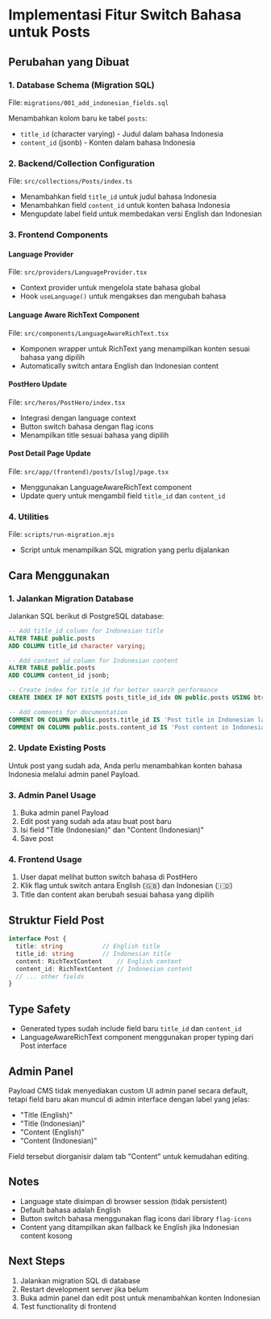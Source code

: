 # Implementasi Fitur Switch Bahasa untuk Posts

## Perubahan yang Dibuat

### 1. Database Schema (Migration SQL)
File: `migrations/001_add_indonesian_fields.sql`

Menambahkan kolom baru ke tabel `posts`:
- `title_id` (character varying) - Judul dalam bahasa Indonesia
- `content_id` (jsonb) - Konten dalam bahasa Indonesia

### 2. Backend/Collection Configuration
File: `src/collections/Posts/index.ts`

- Menambahkan field `title_id` untuk judul bahasa Indonesia
- Menambahkan field `content_id` untuk konten bahasa Indonesia
- Mengupdate label field untuk membedakan versi English dan Indonesian

### 3. Frontend Components

#### Language Provider
File: `src/providers/LanguageProvider.tsx`
- Context provider untuk mengelola state bahasa global
- Hook `useLanguage()` untuk mengakses dan mengubah bahasa

#### Language Aware RichText Component  
File: `src/components/LanguageAwareRichText.tsx`
- Komponen wrapper untuk RichText yang menampilkan konten sesuai bahasa yang dipilih
- Automatically switch antara English dan Indonesian content

#### PostHero Update
File: `src/heros/PostHero/index.tsx`
- Integrasi dengan language context
- Button switch bahasa dengan flag icons
- Menampilkan title sesuai bahasa yang dipilih

#### Post Detail Page Update
File: `src/app/(frontend)/posts/[slug]/page.tsx`
- Menggunakan LanguageAwareRichText component
- Update query untuk mengambil field `title_id` dan `content_id`

### 4. Utilities
File: `scripts/run-migration.mjs`
- Script untuk menampilkan SQL migration yang perlu dijalankan

## Cara Menggunakan

### 1. Jalankan Migration Database
Jalankan SQL berikut di PostgreSQL database:

```sql
-- Add title_id column for Indonesian title
ALTER TABLE public.posts 
ADD COLUMN title_id character varying;

-- Add content_id column for Indonesian content
ALTER TABLE public.posts 
ADD COLUMN content_id jsonb;

-- Create index for title_id for better search performance
CREATE INDEX IF NOT EXISTS posts_title_id_idx ON public.posts USING btree (title_id);

-- Add comments for documentation
COMMENT ON COLUMN public.posts.title_id IS 'Post title in Indonesian language';
COMMENT ON COLUMN public.posts.content_id IS 'Post content in Indonesian language (JSON format)';
```

### 2. Update Existing Posts
Untuk post yang sudah ada, Anda perlu menambahkan konten bahasa Indonesia melalui admin panel Payload.

### 3. Admin Panel Usage
1. Buka admin panel Payload
2. Edit post yang sudah ada atau buat post baru
3. Isi field "Title (Indonesian)" dan "Content (Indonesian)"
4. Save post

### 4. Frontend Usage
1. User dapat melihat button switch bahasa di PostHero
2. Klik flag untuk switch antara English (🇬🇧) dan Indonesian (🇮🇩)
3. Title dan content akan berubah sesuai bahasa yang dipilih

## Struktur Field Post

```typescript
interface Post {
  title: string           // English title
  title_id: string        // Indonesian title  
  content: RichTextContent    // English content
  content_id: RichTextContent // Indonesian content
  // ... other fields
}
```

## Type Safety
- Generated types sudah include field baru `title_id` dan `content_id`
- LanguageAwareRichText component menggunakan proper typing dari Post interface

## Admin Panel
Payload CMS tidak menyediakan custom UI admin panel secara default, tetapi field baru akan muncul di admin interface dengan label yang jelas:
- "Title (English)" 
- "Title (Indonesian)"
- "Content (English)"
- "Content (Indonesian)"

Field tersebut diorganisir dalam tab "Content" untuk kemudahan editing.

## Notes
- Language state disimpan di browser session (tidak persistent)
- Default bahasa adalah English
- Button switch bahasa menggunakan flag icons dari library `flag-icons`
- Content yang ditampilkan akan fallback ke English jika Indonesian content kosong

## Next Steps
1. Jalankan migration SQL di database
2. Restart development server jika belum
3. Buka admin panel dan edit post untuk menambahkan konten Indonesian
4. Test functionality di frontend
